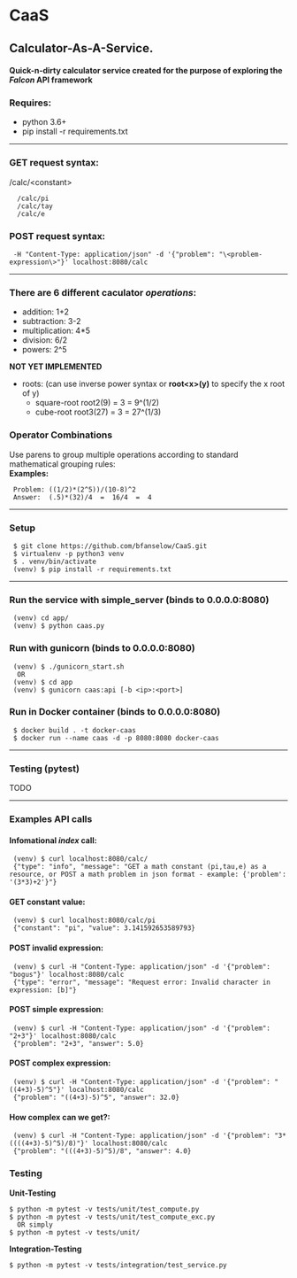 # CaaS
## Calculator-As-A-Service.
#### Quick-n-dirty calculator service created for the purpose of exploring the *Falcon* API framework

### Requires:
* python 3.6+
* pip install -r requirements.txt

---
### GET request syntax: 
/calc/\<constant\>   
```
  /calc/pi
  /calc/tay
  /calc/e
```

### POST request syntax: 
```
 -H "Content-Type: application/json" -d '{"problem": "\<problem-expression\>"}' localhost:8080/calc
```
---
### There are 6 different caculator *operations*:
  + addition: 1+2
  + subtraction: 3-2
  + multiplication: 4*5
  + division: 6/2
  + powers: 2^5

  **NOT YET IMPLEMENTED**
  + roots: (can use inverse power syntax or **root\<x\>(y)** to specify the x root of y) 
    - square-root root2(9) = 3 = 9^(1/2)
    - cube-root root3(27) = 3 = 27^(1/3)

### Operator Combinations
Use parens to group multiple operations according to standard mathematical grouping rules:   
**Examples:**
```
 Problem: ((1/2)*(2^5))/(10-8)^2 
 Answer:  (.5)*(32)/4  =  16/4  =  4
```

---
### Setup
```
 $ git clone https://github.com/bfanselow/CaaS.git
 $ virtualenv -p python3 venv
 $ . venv/bin/activate
 (venv) $ pip install -r requirements.txt
```

---
### Run the service with simple_server (binds to **0.0.0.0:8080**)
```
 (venv) cd app/
 (venv) $ python caas.py 
```

### Run with gunicorn (binds to **0.0.0.0:8080**)
```
 (venv) $ ./gunicorn_start.sh
  OR
 (venv) $ cd app 
 (venv) $ gunicorn caas:api [-b <ip>:<port>]
```

### Run in Docker container (binds to **0.0.0.0:8080**)
```
 $ docker build . -t docker-caas
 $ docker run --name caas -d -p 8080:8080 docker-caas
```

---
### Testing (pytest)
TODO

---
### Examples API calls
#### Infomational *index* call:
```
 (venv) $ curl localhost:8080/calc/
 {"type": "info", "message": "GET a math constant (pi,tau,e) as a resource, or POST a math problem in json format - example: {'problem': '(3*3)+2'}"}
```
 
#### GET constant value:
```
 (venv) $ curl localhost:8080/calc/pi
 {"constant": "pi", "value": 3.141592653589793}
```

#### POST invalid expression:
```
 (venv) $ curl -H "Content-Type: application/json" -d '{"problem": "bogus"}' localhost:8080/calc
 {"type": "error", "message": "Request error: Invalid character in expression: [b]"}
```

#### POST simple expression:
```
 (venv) $ curl -H "Content-Type: application/json" -d '{"problem": "2+3"}' localhost:8080/calc
 {"problem": "2+3", "answer": 5.0}
```

#### POST complex expression:
```
 (venv) $ curl -H "Content-Type: application/json" -d '{"problem": "((4+3)-5)^5"}' localhost:8080/calc
 {"problem": "((4+3)-5)^5", "answer": 32.0}
```

#### How complex can we get?:
```
 (venv) $ curl -H "Content-Type: application/json" -d '{"problem": "3*((((4+3)-5)^5)/8)"}' localhost:8080/calc
 {"problem": "(((4+3)-5)^5)/8", "answer": 4.0}
```

### Testing
**Unit-Testing**
``` 
$ python -m pytest -v tests/unit/test_compute.py
$ python -m pytest -v tests/unit/test_compute_exc.py
  OR simply
$ python -m pytest -v tests/unit/
``` 
**Integration-Testing**
``` 
$ python -m pytest -v tests/integration/test_service.py
``` 

